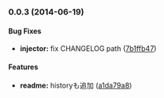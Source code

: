 ### 0.0.3 (2014-06-19)


#### Bug Fixes

* **injector:** fix CHANGELOG path ([7b1ffb47](https://github.com/azu/check_changelog_from_release/commit/7b1ffb473848ae58a07ea09f743bf319cbae77ba))


#### Features

* **readme:** historyも追加 ([a1da79a8](https://github.com/azu/check_changelog_from_release/commit/a1da79a84881a27a8c8c5fe3567b7b98ba2accd9))

